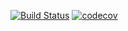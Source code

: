 [![Build Status](https://travis-ci.org/ninamadeira/library-api-rest.svg?branch=master)](https://travis-ci.org/ninamadeira/library-api-rest) 
[![codecov](https://codecov.io/gh/ninamadeira/library-api-rest/branch/master/graph/badge.svg)](https://codecov.io/gh/ninamadeira/library-api-rest)
